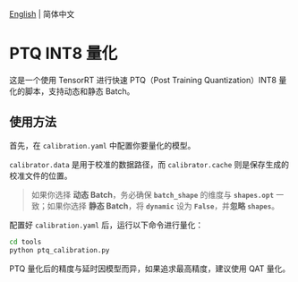 [English](README.en.md) | 简体中文

# PTQ INT8 量化

这是一个使用 TensorRT 进行快速 PTQ（Post Training Quantization）INT8 量化的脚本，支持动态和静态 Batch。

## 使用方法

首先，在 `calibration.yaml` 中配置你要量化的模型。

`calibrator.data` 是用于校准的数据路径，而 `calibrator.cache` 则是保存生成的校准文件的位置。

> 如果你选择 **动态 Batch**，务必确保 **`batch_shape`** 的维度与 **`shapes.opt`** 一致；如果你选择 **静态 Batch**，将 **`dynamic`** 设为 **`False`**，并**忽略 `shapes`**。

配置好 `calibration.yaml` 后，运行以下命令进行量化：

```bash
cd tools
python ptq_calibration.py
```

PTQ 量化后的精度与延时因模型而异，如果追求最高精度，建议使用 QAT 量化。